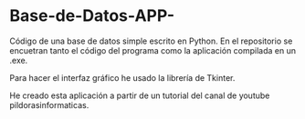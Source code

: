 # Base-de-Datos-APP-

Código de una base de datos simple escrito en Python.
En el repositorio se encuetran tanto el código del programa como la aplicación compilada en un .exe.

Para hacer el interfaz gráfico he usado la librería de Tkinter.

He creado esta aplicación a partir de un tutorial del canal de youtube pildorasinformaticas.
